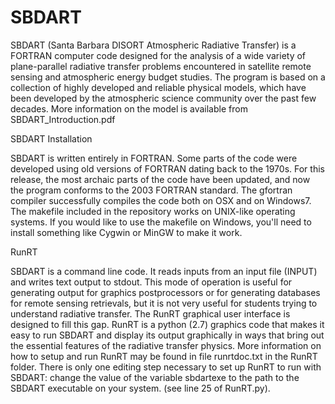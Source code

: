 # SBDART

SBDART (Santa Barbara DISORT Atmospheric Radiative Transfer) is a FORTRAN computer code designed for the analysis of a wide variety of plane-parallel radiative transfer problems encountered in satellite remote sensing and atmospheric energy budget studies. The program is based on a collection of highly developed and reliable physical models, which have been developed by the atmospheric science community over the past few decades. More information on the model is available from SBDART_Introduction.pdf

SBDART Installation

SBDART is written entirely in FORTRAN.  Some parts of the code were developed using old versions of FORTRAN dating back to the 1970s.   For this release, the most archaic parts of the code have been updated, and now the program conforms to the 2003 FORTRAN standard.  The gfortran compiler successfully compiles the code both on OSX and on Windows7.  The makefile included in the repository works on UNIX-like operating systems.  If you would like to use the makefile on Windows, you'll need to install something like Cygwin or MinGW to make it work.

RunRT

SBDART is a command line code.  It reads inputs from an input file (INPUT) and writes text output to stdout.  This mode of operation is
useful for generating output for graphics postprocessors or for generating databases for remote sensing retrievals, but it is not very
useful for students trying to understand radiative transfer. The RunRT graphical user interface is designed to fill this gap.
RunRT is a python (2.7) graphics code that makes it easy to run SBDART and display its output graphically in ways that bring out the essential features of the radiative transfer physics. More information on how to setup and run RunRT may be found in file runrtdoc.txt in the RunRT folder.  There is only one editing step necessary to set up RunRT to run with SBDART: change the value of the variable sbdartexe to the path to the SBDART executable on your system.  (see line 25 of RunRT.py).

  

